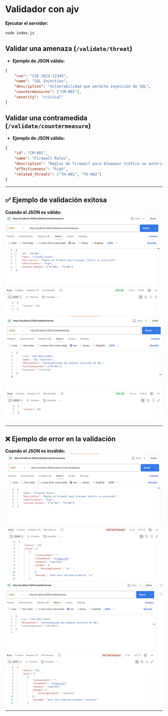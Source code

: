 # Validador con ajv

**Ejecutar el servidor:**  
```sh
node index.js
```

## Validar una amenaza (`/validate/threat`) 
- **Ejemplo de JSON válido:**  
```json
{
    "cve": "CVE-2023-12345",
    "name": "SQL Injection",
    "description": "Vulnerabilidad que permite inyección de SQL",
    "countermeasures": ["CM-001"],
    "severity": "critical"
}
```

## Validar una contramedida (`/validate/countermeasure`)
- **Ejemplo de JSON válido:**  
```json
{
    "id": "CM-001",
    "name": "Firewall Rules",
    "description": "Reglas de firewall para bloquear tráfico no autorizado",
    "effectiveness": "high",
    "related_threats": ["TH-001", "TH-002"]
}
```

---

## ✅ **Ejemplo de validación exitosa**  

**Cuando el JSON es válido:**  
![Countermeasure OK](postman_countermeasure_ok.png)
![threat OK](postman_threat_ok.png)

---

## ❌ **Ejemplo de error en la validación**  

**Cuando el JSON es inválido:**  
![Countermeasure NOT OK](postman_countermeasure_not_ok.png)
![Threat NOT OK](postman_threat_not_ok.png)

---
